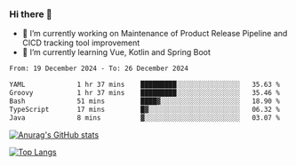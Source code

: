 ### Hi there 👋

- 🔭 I’m currently working on Maintenance of Product Release Pipeline and CICD tracking tool improvement
- 🌱 I’m currently learning Vue, Kotlin and Spring Boot

<!--START_SECTION:waka-->

```txt
From: 19 December 2024 - To: 26 December 2024

YAML             1 hr 37 mins    █████████░░░░░░░░░░░░░░░░   35.63 %
Groovy           1 hr 37 mins    █████████░░░░░░░░░░░░░░░░   35.46 %
Bash             51 mins         ████▓░░░░░░░░░░░░░░░░░░░░   18.90 %
TypeScript       17 mins         █▓░░░░░░░░░░░░░░░░░░░░░░░   06.32 %
Java             8 mins          ▓░░░░░░░░░░░░░░░░░░░░░░░░   03.07 %
```

<!--END_SECTION:waka-->

[![Anurag's GitHub stats](https://github-readme-stats.vercel.app/api?username=yunhao981&show_icons=true&theme=solarized-dark)](https://github.com/anuraghazra/github-readme-stats)

[![Top Langs](https://github-readme-stats.vercel.app/api/top-langs/?username=yunhao981&theme=solarized-dark&layout=compact)](https://github.com/anuraghazra/github-readme-stats)

<!--
**yunhao981/yunhao981** is a ✨ _special_ ✨ repository because its `README.md` (this file) appears on your GitHub profile.

Here are some ideas to get you started:

- 🔭 I’m currently working on Maintenance of Release Pipeline and CICD tracking tool improvement
- 🌱 I’m currently learning Vue, Kotlin and Spring Boot
- 👯 I’m looking to collaborate on ...
- 🤔 I’m looking for help with ...
- 💬 Ask me about ...
- 📫 How to reach me: ...
- 😄 Pronouns: ...
- ⚡ Fun fact: ...
-->


